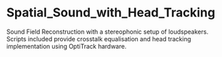 # Spatial_Sound_with_Head_Tracking
Sound Field Reconstruction with a stereophonic setup of loudspeakers. Scripts included provide crosstalk equalisation and head tracking implementation using OptiTrack hardware.
